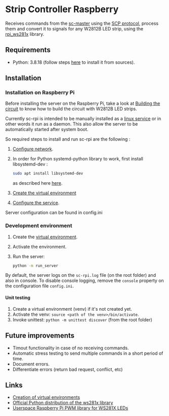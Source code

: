 # Strip Controller Raspberry

Receives commands from the [sc-master](https://github.com/brunopk/sc-master) using the [SCP protocol](/doc/SCP_Protocol.md), process them and convert it to signals for any W2812B LED strip, using the [rpi_ws281x](http://github.com/richardghirst/rpi_ws281x) library.

## Requirements

- Python: 3.8.18 (follow steps [here](https://forums.raspberrypi.com/viewtopic.php?t=291158) to install it from sources).

## Installation

### Installation on Raspberry Pi

Before installing the server on the Raspberry Pi, take a look at [Building the circuit](/doc/circuit.md) to know how to build the circuit with W2812B LED strips.

Currently sc-rpi is intended to be manually installed as a [linux service](https://www.liquidweb.com/kb/what-is-systemctl-an-in-depth-overview/#managing-services) or in other words it run as a daemon. This also allow the server to be automatically started after system boot.

So required steps to install and run sc-rpi are the following :

1. [Configure network](/doc/network_configuration.md).
2. In order for Python systemd-python library to work, first install libsystemd-dev :

    ```bash
    sudo apt install libsystemd-dev
    ```

    as described here [here](https://stackoverflow.com/questions/58753748/systemd-journal-access-with-python-api).

3. [Create the virtual environment](/doc/virtual_environments.md)
4. [Configure the service](/doc/service_configuration.md).

Server configuration can be found in config.ini

### Development environment

1. Create the [virtual environment](/doc/virtual_environments.md).
2. Activate the environment.
3. Run the server:

    ```bash
    python -m run_server
    ```

By default, the server logs on the `sc-rpi.log` file (on the root folder) and also in console. To disable console logging, remove the `console` property on the configuration file `config.ini`.

#### Unit testing

1. Create a virtual environment (venv) if it's not created yet.
2. Activate the venv: `source <path of the venv>/bin/activate`.
3. Invoke unittest: `python -m unittest discover` (from the root folder)

## Future improvements

- Timout functionality in case of no receiving commands.
- Automatic stress testing to send multiple commands in a short period of time.
- Document errors.
- Differentiate errors (return bad request, conflict, etc)


## Links

- [Creation of virtual environments](https://docs.python.org/3/library/venv.html)
- [Official Python distribution of the ws281x library](https://github.com/rpi-ws281x/rpi-ws281x-python)
- [Userspace Raspberry Pi PWM library for WS281X LEDs](http://github.com/richardghirst/rpi_ws281x)
